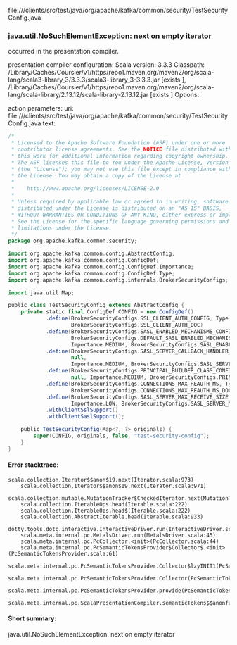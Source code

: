 file://<WORKSPACE>/clients/src/test/java/org/apache/kafka/common/security/TestSecurityConfig.java
### java.util.NoSuchElementException: next on empty iterator

occurred in the presentation compiler.

presentation compiler configuration:
Scala version: 3.3.3
Classpath:
<HOME>/Library/Caches/Coursier/v1/https/repo1.maven.org/maven2/org/scala-lang/scala3-library_3/3.3.3/scala3-library_3-3.3.3.jar [exists ], <HOME>/Library/Caches/Coursier/v1/https/repo1.maven.org/maven2/org/scala-lang/scala-library/2.13.12/scala-library-2.13.12.jar [exists ]
Options:



action parameters:
uri: file://<WORKSPACE>/clients/src/test/java/org/apache/kafka/common/security/TestSecurityConfig.java
text:
```scala
/*
 * Licensed to the Apache Software Foundation (ASF) under one or more
 * contributor license agreements. See the NOTICE file distributed with
 * this work for additional information regarding copyright ownership.
 * The ASF licenses this file to You under the Apache License, Version 2.0
 * (the "License"); you may not use this file except in compliance with
 * the License. You may obtain a copy of the License at
 *
 *    http://www.apache.org/licenses/LICENSE-2.0
 *
 * Unless required by applicable law or agreed to in writing, software
 * distributed under the License is distributed on an "AS IS" BASIS,
 * WITHOUT WARRANTIES OR CONDITIONS OF ANY KIND, either express or implied.
 * See the License for the specific language governing permissions and
 * limitations under the License.
 */
package org.apache.kafka.common.security;

import org.apache.kafka.common.config.AbstractConfig;
import org.apache.kafka.common.config.ConfigDef;
import org.apache.kafka.common.config.ConfigDef.Importance;
import org.apache.kafka.common.config.ConfigDef.Type;
import org.apache.kafka.common.config.internals.BrokerSecurityConfigs;

import java.util.Map;

public class TestSecurityConfig extends AbstractConfig {
    private static final ConfigDef CONFIG = new ConfigDef()
            .define(BrokerSecurityConfigs.SSL_CLIENT_AUTH_CONFIG, Type.STRING, null, Importance.MEDIUM,
                    BrokerSecurityConfigs.SSL_CLIENT_AUTH_DOC)
            .define(BrokerSecurityConfigs.SASL_ENABLED_MECHANISMS_CONFIG, Type.LIST,
                    BrokerSecurityConfigs.DEFAULT_SASL_ENABLED_MECHANISMS,
                    Importance.MEDIUM, BrokerSecurityConfigs.SASL_ENABLED_MECHANISMS_DOC)
            .define(BrokerSecurityConfigs.SASL_SERVER_CALLBACK_HANDLER_CLASS, Type.CLASS,
                    null,
                    Importance.MEDIUM, BrokerSecurityConfigs.SASL_SERVER_CALLBACK_HANDLER_CLASS_DOC)
            .define(BrokerSecurityConfigs.PRINCIPAL_BUILDER_CLASS_CONFIG, Type.CLASS,
                    null, Importance.MEDIUM, BrokerSecurityConfigs.PRINCIPAL_BUILDER_CLASS_DOC)
            .define(BrokerSecurityConfigs.CONNECTIONS_MAX_REAUTH_MS, Type.LONG, 0L, Importance.MEDIUM,
                    BrokerSecurityConfigs.CONNECTIONS_MAX_REAUTH_MS_DOC)
            .define(BrokerSecurityConfigs.SASL_SERVER_MAX_RECEIVE_SIZE_CONFIG, Type.INT, BrokerSecurityConfigs.DEFAULT_SASL_SERVER_MAX_RECEIVE_SIZE,
                    Importance.LOW, BrokerSecurityConfigs.SASL_SERVER_MAX_RECEIVE_SIZE_DOC)
            .withClientSslSupport()
            .withClientSaslSupport();

    public TestSecurityConfig(Map<?, ?> originals) {
        super(CONFIG, originals, false, "test-security-config");
    }
}

```



#### Error stacktrace:

```
scala.collection.Iterator$$anon$19.next(Iterator.scala:973)
	scala.collection.Iterator$$anon$19.next(Iterator.scala:971)
	scala.collection.mutable.MutationTracker$CheckedIterator.next(MutationTracker.scala:76)
	scala.collection.IterableOps.head(Iterable.scala:222)
	scala.collection.IterableOps.head$(Iterable.scala:222)
	scala.collection.AbstractIterable.head(Iterable.scala:933)
	dotty.tools.dotc.interactive.InteractiveDriver.run(InteractiveDriver.scala:168)
	scala.meta.internal.pc.MetalsDriver.run(MetalsDriver.scala:45)
	scala.meta.internal.pc.PcCollector.<init>(PcCollector.scala:44)
	scala.meta.internal.pc.PcSemanticTokensProvider$Collector$.<init>(PcSemanticTokensProvider.scala:61)
	scala.meta.internal.pc.PcSemanticTokensProvider.Collector$lzyINIT1(PcSemanticTokensProvider.scala:61)
	scala.meta.internal.pc.PcSemanticTokensProvider.Collector(PcSemanticTokensProvider.scala:61)
	scala.meta.internal.pc.PcSemanticTokensProvider.provide(PcSemanticTokensProvider.scala:90)
	scala.meta.internal.pc.ScalaPresentationCompiler.semanticTokens$$anonfun$1(ScalaPresentationCompiler.scala:110)
```
#### Short summary: 

java.util.NoSuchElementException: next on empty iterator